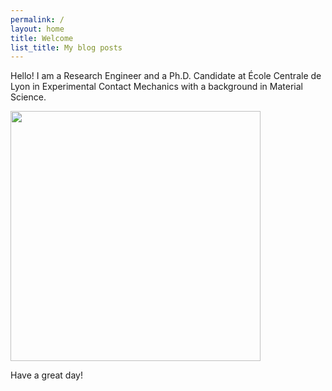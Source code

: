 ```yaml
---
permalink: /
layout: home
title: Welcome
list_title: My blog posts
---
```


Hello! I am a Research Engineer and a Ph.D. Candidate at École Centrale de Lyon in Experimental Contact Mechanics with a background in Material Science.

<img src="https://pbs.twimg.com/media/EmrGT27UYAADvrW?format=jpg&name=large" width="400px">


Have a great day!

[gh-site]: https://pages.github.com/
[minima]: https://github.com/jekyll/minima/tree/2.5-stable
[jk]: https://jekyllrb.com/
[gh]: https://help.github.com/en/github/working-with-github-pages`
